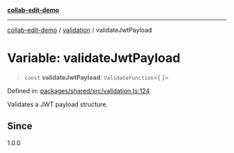 [**collab-edit-demo**](../../README.md)

***

[collab-edit-demo](../../README.md) / [validation](../README.md) / validateJwtPayload

# Variable: validateJwtPayload

> `const` **validateJwtPayload**: `ValidateFunction`\<\{ \}\>

Defined in: [packages/shared/src/validation.ts:124](https://github.com/austyle-io/pub-sub-demo/blob/00b2f1e9b947d5e964db5c3be9502513c4374263/packages/shared/src/validation.ts#L124)

Validates a JWT payload structure.

## Since

1.0.0
